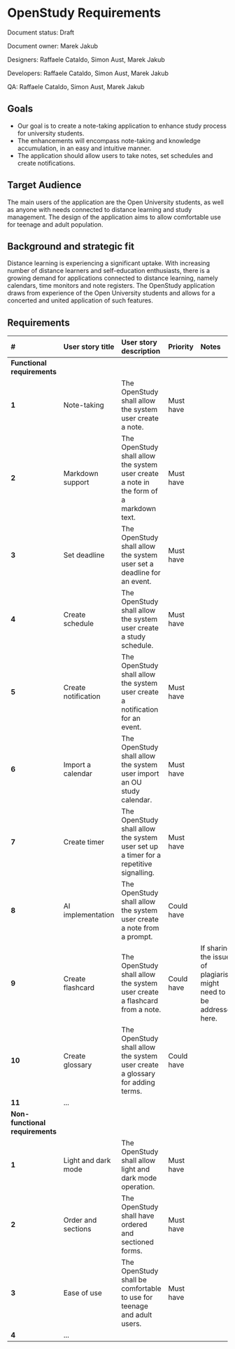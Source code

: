 # OpenStudy Requirements

Document status: Draft

Document owner: Marek Jakub

Designers: Raffaele Cataldo, Simon Aust, Marek Jakub

Developers: Raffaele Cataldo, Simon Aust, Marek Jakub

QA: Raffaele Cataldo, Simon Aust, Marek Jakub

## Goals
- Our goal is to create a note-taking application to enhance study process for university students.
- The enhancements will encompass note-taking and knowledge accumulation, in an easy and intuitive manner.
- The application should allow users to take notes, set schedules and create notifications.

## Target Audience
The main users of the application are the Open University students, as well as anyone with needs connected to distance learning and study management. The design of the application aims to allow comfortable use for teenage and adult population.

## Background and strategic fit
Distance learning is experiencing a significant uptake. With increasing number of distance learners and self-education enthusiasts, there is a growing demand for applications connected to distance learning, namely calendars, time monitors and note registers. The OpenStudy application draws from experience of the Open University students and allows for a concerted and united application of such features.

## Requirements
| **#**                           | **User story title** | **User story description**                                                              | **Priority** | **Notes**                                                       |
|:--------------------------------|:---------------------|:----------------------------------------------------------------------------------------|:-------------|:----------------------------------------------------------------|
| **Functional requirements**     |                      |                                                                                         |              |                                                                 |
| **1**                           | Note-taking          | The OpenStudy shall allow the system user create a note.                                | Must have    |                                                                 |
| **2**                           | Markdown support     | The OpenStudy shall allow the system user create a note in the form of a markdown text. | Must have    |                                                                 |
| **3**                           | Set deadline         | The OpenStudy shall allow the system user set a deadline for an event.                  | Must have    |                                                                 |
| **4**                           | Create schedule      | The OpenStudy shall allow the system user create a study schedule.                      | Must have    |                                                                 |
| **5**                           | Create notification  | The OpenStudy shall allow the system user create a notification for an event.           | Must have    |                                                                 |
| **6**                           | Import a calendar    | The OpenStudy shall allow the system user import an OU study calendar.                  | Must have    |                                                                 |
| **7**                           | Create timer         | The OpenStudy shall allow the system user set up a timer for a repetitive signalling.   | Must have    |                                                                 |
| **8**                           | AI implementation    | The OpenStudy shall allow the system user create a note from a prompt.                  | Could have   |                                                                 |
| **9**                           | Create flashcard     | The OpenStudy shall allow the system user create a flashcard from a note.               | Could have   | If sharing, the issue of plagiarism might need to be addressed here. |
| **10**                          | Create glossary      | The OpenStudy shall allow the system user create a glossary for adding terms.           | Could have   |                                                                 |
| **11**                          | ...                  |                                                                                         |              |                                                                 |
| **Non-functional requirements** |                      |                                                                                         |              |                                                                 |
| **1**                           | Light and dark mode  | The OpenStudy shall allow light and dark mode operation.                                | Must have    |                                                                 |
| **2**                           | Order and sections   | The OpenStudy shall have ordered and sectioned forms.                                   | Must have    |                                                                 |
| **3**                           | Ease of use          | The OpenStudy shall be comfortable to use for teenage and adult users.                  | Must have    |                                                                 |
| **4**                           | ...                  |                                                                                         |              |                                                                 
